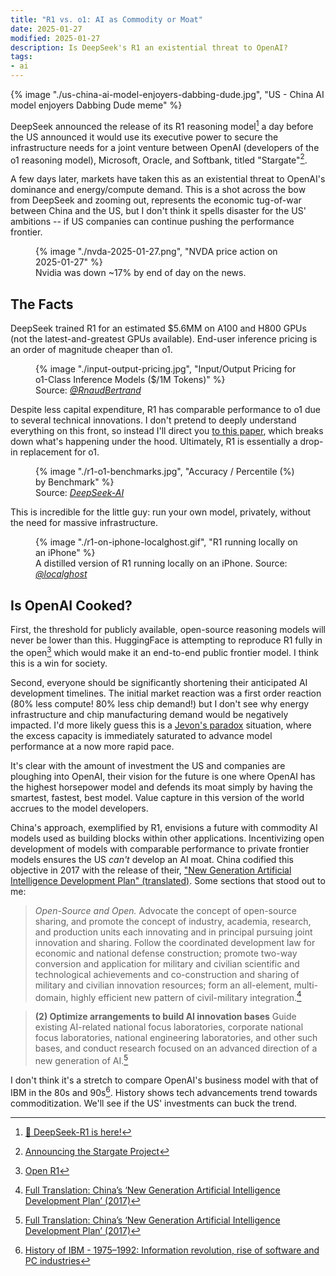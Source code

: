 ```yaml
---
title: "R1 vs. o1: AI as Commodity or Moat"
date: 2025-01-27
modified: 2025-01-27
description: Is DeepSeek's R1 an existential threat to OpenAI?
tags:
- ai
---
```


{% image "./us-china-ai-model-enjoyers-dabbing-dude.jpg", "US - China AI model enjoyers Dabbing Dude meme" %}

DeepSeek announced the release of its R1 reasoning model[^1] a day before the US announced it would use its executive power to secure the infrastructure needs for a joint venture between OpenAI (developers of the o1 reasoning model), Microsoft, Oracle, and Softbank, titled "Stargate"[^2].

A few days later, markets have taken this as an existential threat to OpenAI's dominance and energy/compute demand. This is a shot across the bow from DeepSeek and zooming out, represents the economic tug-of-war between China and the US, but I don't think it spells disaster for the US' ambitions -- if US companies can continue pushing the performance frontier.

<figure>
    {% image "./nvda-2025-01-27.png", "NVDA price action on 2025-01-27" %}
    <figcaption>Nvidia was down ~17% by end of day on the news.</figcaption>
</figure>

## The Facts
DeepSeek trained R1 for an estimated $5.6MM on A100 and H800 GPUs (not the latest-and-greatest GPUs available). End-user inference pricing is an order of magnitude cheaper than o1.

<figure>
    {% image "./input-output-pricing.jpg", "Input/Output Pricing for o1-Class Inference Models ($/1M Tokens)" %}
    <figcaption>Source: <cite><a href="https://x.com/RnaudBertrand/status/1881709223152878000/photo/1">@RnaudBertrand</a></cite></figcaption>
</figure>

Despite less capital expenditure, R1 has comparable performance to o1 due to several technical innovations. I don't pretend to deeply understand everything on this front, so instead I'll direct you [to this paper](https://github.com/deepseek-ai/DeepSeek-R1/blob/main/DeepSeek_R1.pdf), which breaks down what's happening under the hood. Ultimately, R1 is essentially a drop-in replacement for o1.

<figure>
    {% image "./r1-o1-benchmarks.jpg", "Accuracy / Percentile (%) by Benchmark" %}
    <figcaption>Source: <cite><a href="https://github.com/deepseek-ai/DeepSeek-R1/blob/main/DeepSeek_R1.pdf">DeepSeek-AI</a></cite></figcaption>
</figure>

This is incredible for the little guy: run your own model, privately, without the need for massive infrastructure.

<figure>
    {% image "./r1-on-iphone-localghost.gif", "R1 running locally on an iPhone" %}
    <figcaption>A distilled version of R1 running locally on an iPhone. Source: <cite><a href="https://x.com/localghost/status/1882109711732154387">@localghost</a></cite></figcaption>
</figure>

## Is OpenAI Cooked?
First, the threshold for publicly available, open-source reasoning models will never be lower than this. HuggingFace is attempting to reproduce R1 fully in the open[^3] which would make it an end-to-end public frontier model. I think this is a win for society.

Second, everyone should be significantly shortening their anticipated AI development timelines. The initial market reaction was a first order reaction (80% less compute! 80% less chip demand!) but I don't see why energy infrastructure and chip manufacturing demand would be negatively impacted. I'd more likely guess this is a [Jevon's paradox](https://en.wikipedia.org/wiki/Jevons_paradox) situation, where the excess capacity is immediately saturated to advance model performance at a now more rapid pace.

It's clear with the amount of investment the US and companies are ploughing into OpenAI, their vision for the future is one where OpenAI has the highest horsepower model and defends its moat simply by having the smartest, fastest, best model. Value capture in this version of the world accrues to the model developers.

China's approach, exemplified by R1, envisions a future with commodity AI models used as building blocks within other applications. Incentivizing open development of models with comparable performance to private frontier models ensures the US *can't* develop an AI moat. China codified this objective in 2017 with the release of their, ["New Generation Artificial Intelligence Development Plan" (translated)](https://digichina.stanford.edu/work/full-translation-chinas-new-generation-artificial-intelligence-development-plan-2017/). Some sections that stood out to me:

> *Open-Source and Open.* Advocate the concept of open-source sharing, and promote the concept of industry, academia, research, and production units each innovating and in principal pursuing joint innovation and sharing. Follow the coordinated development law for economic and national defense construction; promote two-way conversion and application for military and civilian scientific and technological achievements and co-construction and sharing of military and civilian innovation resources; form an all-element, multi-domain, highly efficient new pattern of civil-military integration.[^4]

> **(2) Optimize arrangements to build AI innovation bases**
> Guide existing AI-related national focus laboratories, corporate national focus laboratories, national engineering laboratories, and other such bases, and conduct research focused on an advanced direction of a new generation of AI.[^5]

I don't think it's a stretch to compare OpenAI's business model with that of IBM in the 80s and 90s[^6]. History shows tech advancements trend towards commoditization. We'll see if the US' investments can buck the trend.

[^1]: [🚀 DeepSeek-R1 is here!](https://x.com/deepseek_ai/status/1881318130334814301)
[^2]: [Announcing the Stargate Project](https://openai.com/index/announcing-the-stargate-project/)
[^3]: [Open R1](https://github.com/huggingface/open-r1)
[^4]: [Full Translation: China’s ‘New Generation Artificial Intelligence Development Plan’ (2017)](https://digichina.stanford.edu/work/full-translation-chinas-new-generation-artificial-intelligence-development-plan-2017/#:~:text=Open-Source%20and,a%20global%20scale.)
[^5]: [Full Translation: China’s ‘New Generation Artificial Intelligence Development Plan’ (2017)](https://digichina.stanford.edu/work/full-translation-chinas-new-generation-artificial-intelligence-development-plan-2017/#:~:text=(2)%20optimize%20arrangements%20to%20build%20ai%20innovation%20bases)
[^6]: [History of IBM - 1975–1992: Information revolution, rise of software and PC industries](https://en.wikipedia.org/wiki/History_of_IBM#1975%E2%80%931992:_Information_revolution,_rise_of_software_and_PC_industries)